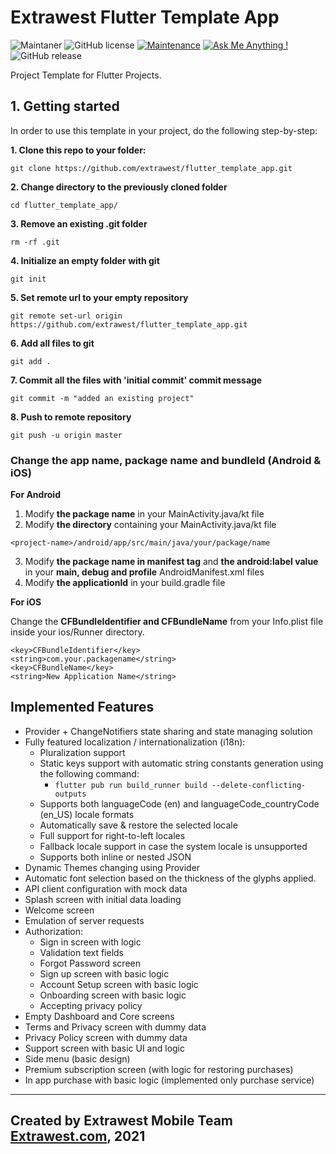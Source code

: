 # Extrawest Flutter Template App

![Maintaner](https://img.shields.io/badge/maintainer-extrawest.com-blue)
![GitHub license](https://img.shields.io/github/license/Naereen/StrapDown.js.svg)
[![Maintenance](https://img.shields.io/badge/Maintained%3F-yes-green.svg)](https://github.com/extrawest/flutter_web_app/graphs/commit-activity)
[![Ask Me Anything !](https://img.shields.io/badge/Ask%20me-anything-1abc9c.svg)](https://GitHub.com/Naereen/ama)
![GitHub release](https://img.shields.io/github/release/Naereen/StrapDown.js.svg)

Project Template for Flutter Projects.

## 1. Getting started
In order to use this template in your project, do the following step-by-step:

**1. Clone this repo to your folder:**

`git clone https://github.com/extrawest/flutter_template_app.git`

**2. Change directory to the previously cloned folder**

`cd flutter_template_app/`

**3. Remove an existing .git folder**

`rm -rf .git `

**4. Initialize an empty folder with git**

`git init`

**5. Set remote url to your empty repository**

`git remote set-url origin https://github.com/extrawest/flutter_template_app.git`

**6. Add all files to git**

`git add .`

**7. Commit all the files with 'initial commit' commit message**

`git commit -m "added an existing project"`

**8. Push to remote repository**

`git push -u origin master`

### Change the app name, package name and bundleId (Android & iOS)
**For Android**
1. Modify **the package name** in your MainActivity.java/kt file
2. Modify **the directory** containing your MainActivity.java/kt file

`<project-name>/android/app/src/main/java/your/package/name`

3. Modify **the package name in manifest tag** and **the android:label value** in your **main, debug and profile** AndroidManifest.xml files
4. Modify **the applicationId** in your build.gradle file


**For iOS**

Change the **CFBundleIdentifier and CFBundleName** from your Info.plist file inside your ios/Runner directory.

```
<key>CFBundleIdentifier</key>
<string>com.your.packagename</string>
<key>CFBundleName</key>
<string>New Application Name</string>
```

## Implemented Features
- Provider + ChangeNotifiers state sharing and state managing solution
- Fully featured localization / internationalization (i18n):
    - Pluralization support
    - Static keys support with automatic string constants generation using the following command:
        - `flutter pub run build_runner build --delete-conflicting-outputs`
    - Supports both languageCode (en) and languageCode_countryCode (en_US) locale formats
    - Automatically save & restore the selected locale
    - Full support for right-to-left locales
    - Fallback locale support in case the system locale is unsupported
    - Supports both inline or nested JSON
- Dynamic Themes changing using Provider
- Automatic font selection based on the thickness of the glyphs applied.
- API client configuration with mock data
- Splash screen with initial data loading
- Welcome screen
- Emulation of server requests
- Authorization:
    - Sign in screen with logic
    - Validation text fields
    - Forgot Password screen
    - Sign up screen with basic logic
    - Account Setup screen with basic logic
    - Onboarding screen with basic logic
    - Accepting privacy policy
- Empty Dashboard and Core screens
- Terms and Privacy screen with dummy data
- Privacy Policy screen with dummy data
- Support screen with basic UI and logic
- Side menu (basic design)
- Premium subscription screen (with logic for restoring purchases)
- In app purchase with basic logic (implemented only purchase service)

---
Created by Extrawest Mobile Team
[Extrawest.com](https://www.extrawest.com), 2021
---
